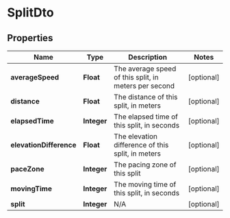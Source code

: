 

# SplitDto


## Properties

Name | Type | Description | Notes
------------ | ------------- | ------------- | -------------
**averageSpeed** | **Float** | The average speed of this split, in meters per second |  [optional]
**distance** | **Float** | The distance of this split, in meters |  [optional]
**elapsedTime** | **Integer** | The elapsed time of this split, in seconds |  [optional]
**elevationDifference** | **Float** | The elevation difference of this split, in meters |  [optional]
**paceZone** | **Integer** | The pacing zone of this split |  [optional]
**movingTime** | **Integer** | The moving time of this split, in seconds |  [optional]
**split** | **Integer** | N/A |  [optional]




